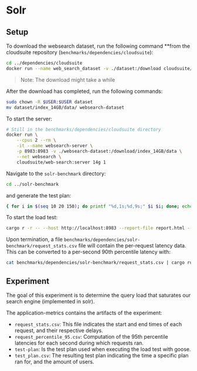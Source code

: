# Solr

## Setup

To download the websearch dataset, run the following command **from the cloudsuite repository (`benchmarks/dependencies/cloudsuite`):
```bash 
cd ../dependencies/cloudsuite
docker run --name web_search_dataset -v ./dataset:/download cloudsuite/web-search:dataset
```

> Note: The download might take a while

After the download has completed, run the following commands:
```bash
sudo chown -R $USER:$USER dataset
mv dataset/index_14GB/data/ websearch-dataset
```

To start the server:

```bash
# Still in the benchmarks/dependencies/cloudsuite directory
docker run \
    --cpus 2 --rm \
    -it --name websearch-server \
    -p 8983:8983 -v ./websearch-dataset:/download/index_14GB/data \
    --net websearch \
    cloudsuite/web-search:server 14g 1
```

Navigate to the `solr-benchmark` directory:
```bash
cd ../solr-benchmark
```

and generate the test plan: 
```bash
{ for i in $(seq 10 20 150); do printf "%d,1s;%d,9s;" $i $i; done; echo "0,1s"; } > test-plan
```

To start the load test: 
```bash
cargo r -r -- --host http://localhost:8983 --report-file report.html --test-plan "$(cat test-plan)"
```

Upon termination, a file `benchmarks/dependencies/solr-benchmark/request_stats.csv` file will contain the per-request latency data. This can be converted to a per-second 90th percentile latency with: 
```bash
cat benchmarks/dependencies/solr-benchmark/request_stats.csv | cargo run -r -p percentile-ps -- --time-factor 1000 --percentile 0.9
```

## Experiment

The goal of this experiment is to determine the query load that saturates our
search engine (implemented in solr).

The application-metrics contains the artifacts of the experiment: 

* `request_stats.csv`: This file indicates the start and end times of each
  request, and their respective delays.
* `request_percentile_95.csv`: Computation of the 95th percentile latencies for
  each second during which requests ran.
* `test-plan`: Is the test plan used when executing the load test with goose.
* `test_plan.csv`: The resulting test plan indicating the time a specific plan
  ran for, and the amount of users.
